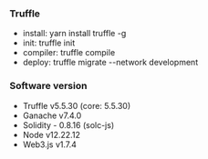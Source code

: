 ### Truffle
- install: yarn install truffle -g
- init: truffle init
- compiler: truffle compile
- deploy: truffle migrate --network development

### Software version
- Truffle v5.5.30 (core: 5.5.30)
- Ganache v7.4.0
- Solidity - 0.8.16 (solc-js)
- Node v12.22.12
- Web3.js v1.7.4